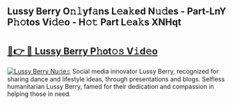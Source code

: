 ## Lussy Berry O𝚗𝚕yf𝚊ns L𝚎a𝚔ed N𝚞𝚍es - Part-LnY P𝚑𝚘tos Vi𝚍𝚎o - H𝚘𝚝 Part L𝚎a𝚔s XNHqt

# <h2><a href="http://kf8741.oniu.top/?m=Lussy+Berry">🔗👉 🔴 Lussy Berry P𝚑ot𝚘𝚜 V𝚒d𝚎o</a></h2>

[![Lussy Berry Nu𝚍e𝚜](https://i.imgur.com/0qMVB7G.gif)](http://kf8741.oniu.top/?m=Lussy+Berry)
Social media innovator Lussy Berry, recognized for sharing dance and lifestyle ideas, through presentations and blogs. Selfless humanitarian Lussy Berry, famed for their dedication and compassion in helping those in need.  
